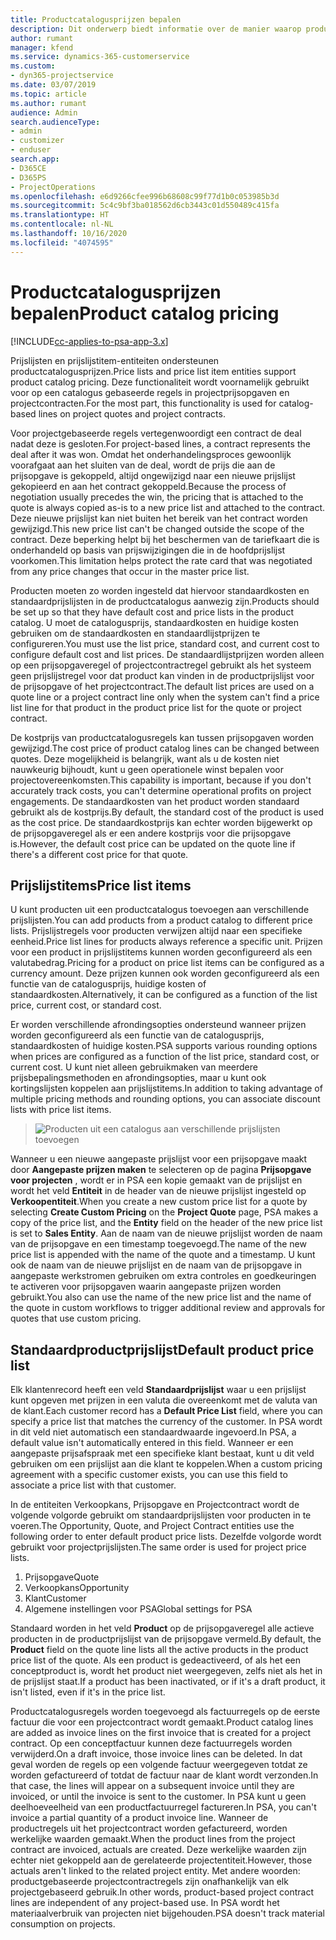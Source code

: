 ```yaml
---
title: Productcatalogusprijzen bepalen
description: Dit onderwerp biedt informatie over de manier waarop productcatalogusprijzen worden bepaald in Dynamics 365 Project Service Automation (PSA).
author: rumant
manager: kfend
ms.service: dynamics-365-customerservice
ms.custom:
- dyn365-projectservice
ms.date: 03/07/2019
ms.topic: article
ms.author: rumant
audience: Admin
search.audienceType:
- admin
- customizer
- enduser
search.app:
- D365CE
- D365PS
- ProjectOperations
ms.openlocfilehash: e6d9266cfee996b68608c99f77d1b0c053985b3d
ms.sourcegitcommit: 5c4c9bf3ba018562d6cb3443c01d550489c415fa
ms.translationtype: HT
ms.contentlocale: nl-NL
ms.lasthandoff: 10/16/2020
ms.locfileid: "4074595"
---
```

# <a name="product-catalog-pricing"></a><span data-ttu-id="aa016-103">Productcatalogusprijzen bepalen</span><span class="sxs-lookup"><span data-stu-id="aa016-103">Product catalog pricing</span></span> 

[!INCLUDE[cc-applies-to-psa-app-3.x](../includes/cc-applies-to-psa-app-3x.md)]


<span data-ttu-id="aa016-104">Prijslijsten en prijslijstitem-entiteiten ondersteunen productcatalogusprijzen.</span><span class="sxs-lookup"><span data-stu-id="aa016-104">Price lists and price list item entities support product catalog pricing.</span></span> <span data-ttu-id="aa016-105">Deze functionaliteit wordt voornamelijk gebruikt voor op een catalogus gebaseerde regels in projectprijsopgaven en projectcontracten.</span><span class="sxs-lookup"><span data-stu-id="aa016-105">For the most part, this functionality is used for catalog-based lines on project quotes and project contracts.</span></span>

<span data-ttu-id="aa016-106">Voor projectgebaseerde regels vertegenwoordigt een contract de deal nadat deze is gesloten.</span><span class="sxs-lookup"><span data-stu-id="aa016-106">For project-based lines, a contract represents the deal after it was won.</span></span> <span data-ttu-id="aa016-107">Omdat het onderhandelingsproces gewoonlijk voorafgaat aan het sluiten van de deal, wordt de prijs die aan de prijsopgave is gekoppeld, altijd ongewijzigd naar een nieuwe prijslijst gekopieerd en aan het contract gekoppeld.</span><span class="sxs-lookup"><span data-stu-id="aa016-107">Because the process of negotiation usually precedes the win, the pricing that is attached to the quote is always copied as-is to a new price list and attached to the contract.</span></span> <span data-ttu-id="aa016-108">Deze nieuwe prijslijst kan niet buiten het bereik van het contract worden gewijzigd.</span><span class="sxs-lookup"><span data-stu-id="aa016-108">This new price list can't be changed outside the scope of the contract.</span></span> <span data-ttu-id="aa016-109">Deze beperking helpt bij het beschermen van de tariefkaart die is onderhandeld op basis van prijswijzigingen die in de hoofdprijslijst voorkomen.</span><span class="sxs-lookup"><span data-stu-id="aa016-109">This limitation helps protect the rate card that was negotiated from any price changes that occur in the master price list.</span></span>

<span data-ttu-id="aa016-110">Producten moeten zo worden ingesteld dat hiervoor standaardkosten en standaardprijslijsten in de productcatalogus aanwezig zijn.</span><span class="sxs-lookup"><span data-stu-id="aa016-110">Products should be set up so that they have default cost and price lists in the product catalog.</span></span> <span data-ttu-id="aa016-111">U moet de catalogusprijs, standaardkosten en huidige kosten gebruiken om de standaardkosten en standaardlijstprijzen te configureren.</span><span class="sxs-lookup"><span data-stu-id="aa016-111">You must use the list price, standard cost, and current cost to configure default cost and list prices.</span></span> <span data-ttu-id="aa016-112">De standaardlijstprijzen worden alleen op een prijsopgaveregel of projectcontractregel gebruikt als het systeem geen prijslijstregel voor dat product kan vinden in de productprijslijst voor de prijsopgave of het projectcontract.</span><span class="sxs-lookup"><span data-stu-id="aa016-112">The default list prices are used on a quote line or a project contract line only when the system can't find a price list line for that product in the product price list for the quote or project contract.</span></span>

<span data-ttu-id="aa016-113">De kostprijs van productcatalogusregels kan tussen prijsopgaven worden gewijzigd.</span><span class="sxs-lookup"><span data-stu-id="aa016-113">The cost price of product catalog lines can be changed between quotes.</span></span> <span data-ttu-id="aa016-114">Deze mogelijkheid is belangrijk, want als u de kosten niet nauwkeurig bijhoudt, kunt u geen operationele winst bepalen voor projectovereenkomsten.</span><span class="sxs-lookup"><span data-stu-id="aa016-114">This capability is important, because if you don't accurately track costs, you can't determine operational profits on project engagements.</span></span> <span data-ttu-id="aa016-115">De standaardkosten van het product worden standaard gebruikt als de kostprijs.</span><span class="sxs-lookup"><span data-stu-id="aa016-115">By default, the standard cost of the product is used as the cost price.</span></span> <span data-ttu-id="aa016-116">De standaardkostprijs kan echter worden bijgewerkt op de prijsopgaveregel als er een andere kostprijs voor die prijsopgave is.</span><span class="sxs-lookup"><span data-stu-id="aa016-116">However, the default cost price can be updated on the quote line if there's a different cost price for that quote.</span></span>

## <a name="price-list-items"></a><span data-ttu-id="aa016-117">Prijslijstitems</span><span class="sxs-lookup"><span data-stu-id="aa016-117">Price list items</span></span>

<span data-ttu-id="aa016-118">U kunt producten uit een productcatalogus toevoegen aan verschillende prijslijsten.</span><span class="sxs-lookup"><span data-stu-id="aa016-118">You can add products from a product catalog to different price lists.</span></span> <span data-ttu-id="aa016-119">Prijslijstregels voor producten verwijzen altijd naar een specifieke eenheid.</span><span class="sxs-lookup"><span data-stu-id="aa016-119">Price list lines for products always reference a specific unit.</span></span> <span data-ttu-id="aa016-120">Prijzen voor een product in prijslijstitems kunnen worden geconfigureerd als een valutabedrag.</span><span class="sxs-lookup"><span data-stu-id="aa016-120">Pricing for a product on price list items can be configured as a currency amount.</span></span> <span data-ttu-id="aa016-121">Deze prijzen kunnen ook worden geconfigureerd als een functie van de catalogusprijs, huidige kosten of standaardkosten.</span><span class="sxs-lookup"><span data-stu-id="aa016-121">Alternatively, it can be configured as a function of the list price, current cost, or standard cost.</span></span>

<span data-ttu-id="aa016-122">Er worden verschillende afrondingsopties ondersteund wanneer prijzen worden geconfigureerd als een functie van de catalogusprijs, standaardkosten of huidige kosten.</span><span class="sxs-lookup"><span data-stu-id="aa016-122">PSA supports various rounding options when prices are configured as a function of the list price, standard cost, or current cost.</span></span> <span data-ttu-id="aa016-123">U kunt niet alleen gebruikmaken van meerdere prijsbepalingsmethoden en afrondingsopties, maar u kunt ook kortingslijsten koppelen aan prijslijstitems.</span><span class="sxs-lookup"><span data-stu-id="aa016-123">In addition to taking advantage of multiple pricing methods and rounding options, you can associate discount lists with price list items.</span></span> 

> ![Producten uit een catalogus aan verschillende prijslijsten toevoegen](media/basic-guide-16.png)

<span data-ttu-id="aa016-125">Wanneer u een nieuwe aangepaste prijslijst voor een prijsopgave maakt door **Aangepaste prijzen maken** te selecteren op de pagina **Prijsopgave voor projecten** , wordt er in PSA een kopie gemaakt van de prijslijst en wordt het veld **Entiteit** in de header van de nieuwe prijslijst ingesteld op **Verkoopentiteit**.</span><span class="sxs-lookup"><span data-stu-id="aa016-125">When you create a new custom price list for a quote by selecting **Create Custom Pricing** on the **Project Quote** page, PSA makes a copy of the price list, and the **Entity** field on the header of the new price list is set to **Sales Entity**.</span></span> <span data-ttu-id="aa016-126">Aan de naam van de nieuwe prijslijst worden de naam van de prijsopgave en een timestamp toegevoegd.</span><span class="sxs-lookup"><span data-stu-id="aa016-126">The name of the new price list is appended with the name of the quote and a timestamp.</span></span> <span data-ttu-id="aa016-127">U kunt ook de naam van de nieuwe prijslijst en de naam van de prijsopgave in aangepaste werkstromen gebruiken om extra controles en goedkeuringen te activeren voor prijsopgaven waarin aangepaste prijzen worden gebruikt.</span><span class="sxs-lookup"><span data-stu-id="aa016-127">You also can use the name of the new price list and the name of the quote in custom workflows to trigger additional review and approvals for quotes that use custom pricing.</span></span>

 
## <a name="default-product-price-list"></a><span data-ttu-id="aa016-128">Standaardproductprijslijst</span><span class="sxs-lookup"><span data-stu-id="aa016-128">Default product price list</span></span>
<span data-ttu-id="aa016-129">Elk klantenrecord heeft een veld **Standaardprijslijst** waar u een prijslijst kunt opgeven met prijzen in een valuta die overeenkomt met de valuta van de klant.</span><span class="sxs-lookup"><span data-stu-id="aa016-129">Each customer record has a **Default Price List** field, where you can specify a price list that matches the currency of the customer.</span></span> <span data-ttu-id="aa016-130">In PSA wordt in dit veld niet automatisch een standaardwaarde ingevoerd.</span><span class="sxs-lookup"><span data-stu-id="aa016-130">In PSA, a default value isn't automatically entered in this field.</span></span> <span data-ttu-id="aa016-131">Wanneer er een aangepaste prijsafspraak met een specifieke klant bestaat, kunt u dit veld gebruiken om een prijslijst aan die klant te koppelen.</span><span class="sxs-lookup"><span data-stu-id="aa016-131">When a custom pricing agreement with a specific customer exists, you can use this field to associate a price list with that customer.</span></span>

<span data-ttu-id="aa016-132">In de entiteiten Verkoopkans, Prijsopgave en Projectcontract wordt de volgende volgorde gebruikt om standaardprijslijsten voor producten in te voeren.</span><span class="sxs-lookup"><span data-stu-id="aa016-132">The Opportunity, Quote, and Project Contract entities use the following order to enter default product price lists.</span></span> <span data-ttu-id="aa016-133">Dezelfde volgorde wordt gebruikt voor projectprijslijsten.</span><span class="sxs-lookup"><span data-stu-id="aa016-133">The same order is used for project price lists.</span></span>

1.  <span data-ttu-id="aa016-134">Prijsopgave</span><span class="sxs-lookup"><span data-stu-id="aa016-134">Quote</span></span>
2.  <span data-ttu-id="aa016-135">Verkoopkans</span><span class="sxs-lookup"><span data-stu-id="aa016-135">Opportunity</span></span>
3.  <span data-ttu-id="aa016-136">Klant</span><span class="sxs-lookup"><span data-stu-id="aa016-136">Customer</span></span>
4.  <span data-ttu-id="aa016-137">Algemene instellingen voor PSA</span><span class="sxs-lookup"><span data-stu-id="aa016-137">Global settings for PSA</span></span>

<span data-ttu-id="aa016-138">Standaard worden in het veld **Product** op de prijsopgaveregel alle actieve producten in de productprijslijst van de prijsopgave vermeld.</span><span class="sxs-lookup"><span data-stu-id="aa016-138">By default, the **Product** field on the quote line lists all the active products in the product price list of the quote.</span></span> <span data-ttu-id="aa016-139">Als een product is gedeactiveerd, of als het een conceptproduct is, wordt het product niet weergegeven, zelfs niet als het in de prijslijst staat.</span><span class="sxs-lookup"><span data-stu-id="aa016-139">If a product has been inactivated, or if it's a draft product, it isn't listed, even if it's in the price list.</span></span> 

<span data-ttu-id="aa016-140">Productcatalogusregels worden toegevoegd als factuurregels op de eerste factuur die voor een projectcontract wordt gemaakt.</span><span class="sxs-lookup"><span data-stu-id="aa016-140">Product catalog lines are added as invoice lines on the first invoice that is created for a project contract.</span></span> <span data-ttu-id="aa016-141">Op een conceptfactuur kunnen deze factuurregels worden verwijderd.</span><span class="sxs-lookup"><span data-stu-id="aa016-141">On a draft invoice, those invoice lines can be deleted.</span></span> <span data-ttu-id="aa016-142">In dat geval worden de regels op een volgende factuur weergegeven totdat ze worden gefactureerd of totdat de factuur naar de klant wordt verzonden.</span><span class="sxs-lookup"><span data-stu-id="aa016-142">In that case, the lines will appear on a subsequent invoice until they are invoiced, or until the invoice is sent to the customer.</span></span> <span data-ttu-id="aa016-143">In PSA kunt u geen deelhoeveelheid van een productfactuurregel factureren.</span><span class="sxs-lookup"><span data-stu-id="aa016-143">In PSA, you can't invoice a partial quantity of a product invoice line.</span></span> <span data-ttu-id="aa016-144">Wanneer de productregels uit het projectcontract worden gefactureerd, worden werkelijke waarden gemaakt.</span><span class="sxs-lookup"><span data-stu-id="aa016-144">When the product lines from the project contract are invoiced, actuals are created.</span></span> <span data-ttu-id="aa016-145">Deze werkelijke waarden zijn echter niet gekoppeld aan de gerelateerde projectentiteit.</span><span class="sxs-lookup"><span data-stu-id="aa016-145">However, those actuals aren't linked to the related project entity.</span></span> <span data-ttu-id="aa016-146">Met andere woorden: productgebaseerde projectcontractregels zijn onafhankelijk van elk projectgebaseerd gebruik.</span><span class="sxs-lookup"><span data-stu-id="aa016-146">In other words, product-based project contract lines are independent of any project-based use.</span></span> <span data-ttu-id="aa016-147">In PSA wordt het materiaalverbruik van projecten niet bijgehouden.</span><span class="sxs-lookup"><span data-stu-id="aa016-147">PSA doesn't track material consumption on projects.</span></span>
